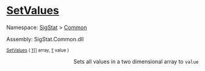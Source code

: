 # [SetValues](./ArrayExtension-100663386.md)

Namespace: [SigStat]() > [Common](./../README.md)

Assembly: SigStat.Common.dll

<sub>[SetValues](./ArrayExtension-100663386.md) ( [`T`](./ArrayExtension-100663386.md)[] array, [`T`](./ArrayExtension-100663386.md) value )         <div style = "text-align: right" >Sets all values in a two dimensional array to `value`</div></sub>
